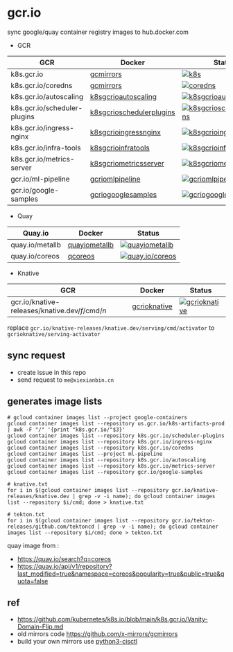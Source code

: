 # gcr.io

sync google/quay container registry images to hub.docker.com

- GCR

|  GCR | Docker | Status |
| ------------ | ------------ | ------------ |
| k8s.gcr.io | [gcmirrors](https://hub.docker.com/u/gcmirrors) | [![k8s](https://github.com/x-mirrors/gcr.io/actions/workflows/k8s.yml/badge.svg)](https://github.com/x-mirrors/gcr.io/actions/workflows/k8s.yml) |
| k8s.gcr.io/coredns | [gcmirrors](https://hub.docker.com/u/gcmirrors) | [![coredns](https://github.com/x-mirrors/gcr.io/actions/workflows/coredns.yml/badge.svg)](https://github.com/x-mirrors/gcr.io/actions/workflows/coredns.yml) |
| k8s.gcr.io/autoscaling | [k8sgcrioautoscaling](https://hub.docker.com/u/k8sgcrioautoscaling) | [![k8sgcrioautoscaling](https://github.com/x-mirrors/gcr.io/actions/workflows/autoscaling.yml/badge.svg)](https://github.com/x-mirrors/gcr.io/actions/workflows/autoscaling.yml) |
| k8s.gcr.io/scheduler-plugins | [k8sgcrioschedulerplugins](https://hub.docker.com/u/k8sgcrioschedulerplugins) | [![k8sgcrioschedulerplugins](https://github.com/x-mirrors/gcr.io/actions/workflows/scheduler-plugins.yml/badge.svg)](https://github.com/x-mirrors/gcr.io/actions/workflows/k8sgcrioschedulerplugins.yml) |
| k8s.gcr.io/ingress-nginx | [k8sgcrioingressnginx](https://hub.docker.com/u/k8sgcrioingressnginx) | [![k8sgcrioingressnginx](https://github.com/x-mirrors/gcr.io/actions/workflows/ingress-nginx.yml/badge.svg)](https://github.com/x-mirrors/gcr.io/actions/workflows/ingress-nginx.yml) |
| k8s.gcr.io/infra-tools | [k8sgcrioinfratools](https://hub.docker.com/orgs/k8sgcrioinfratools) | [![k8sgcrioinfratools](https://github.com/x-mirrors/gcr.io/actions/workflows/infra-tools.yml/badge.svg)](https://github.com/x-mirrors/gcr.io/actions/workflows/infra-tools.yml) |
| k8s.gcr.io/metrics-server | [k8sgcriometricsserver](https://hub.docker.com/u/k8sgcriometricsserver) | [![k8sgcriometricsserver](https://github.com/x-mirrors/gcr.io/actions/workflows/metrics-server.yml/badge.svg)](https://github.com/x-mirrors/gcr.io/actions/workflows/metrics-server.yml) |
| gcr.io/ml-pipeline | [gcriomlpipeline](https://hub.docker.com/u/gcriomlpipeline) | [![gcriomlpipeline](https://github.com/x-mirrors/gcr.io/actions/workflows/ml-pipeline.yml/badge.svg)](https://github.com/x-mirrors/gcr.io/actions/workflows/ml-pipeline.yml) |
| gcr.io/google-samples | [gcriogooglesamples](https://hub.docker.com/u/gcriogooglesamples) | [![gcriogooglesamples](https://github.com/x-mirrors/gcr.io/actions/workflows/google-samples.yml/badge.svg)](https://github.com/x-mirrors/gcr.io/actions/workflows/google-samples.yml) |

- Quay

|  Quay.io | Docker | Status |
| ------------ | ------------ | ------------ |
| quay.io/metallb | [quayiometallb](https://hub.docker.com/u/quayiometallb) | [![quayiometallb](https://github.com/x-mirrors/gcr.io/actions/workflows/metallb.yml/badge.svg)](https://github.com/x-mirrors/gcr.io/actions/workflows/metallb.yml) |
| quay.io/coreos | [qcoreos](https://hub.docker.com/u/qcoreos) | [![quay.io/coreos](https://github.com/x-mirrors/gcr.io/actions/workflows/qcoreos.yml/badge.svg)](https://github.com/x-mirrors/gcr.io/actions/workflows/qcoreos.yml) |

- Knative

|  GCR | Docker | Status |
| ------------ | ------------ | ------------ |
| gcr.io/knative-releases/knative.dev/_f_/cmd/_n_ | [gcrioknative](https://hub.docker.com/u/gcrioknative) | [![gcrioknative](https://github.com/x-mirrors/gcr.io/actions/workflows/knative.yml/badge.svg)](https://github.com/x-mirrors/gcr.io/actions/workflows/knative.yml) |

replace `gcr.io/knative-releases/knative.dev/serving/cmd/activator` to `gcrioknative/serving-activator`

## sync request

- create issue in this repo
- send request to `me@xiexianbin.cn`

## generates image lists

```
# gcloud container images list --project google-containers
gcloud container images list --repository us.gcr.io/k8s-artifacts-prod | awk -F "/" '{print "k8s.gcr.io/"$3}'
gcloud container images list --repository k8s.gcr.io/scheduler-plugins
gcloud container images list --repository k8s.gcr.io/ingress-nginx
gcloud container images list --repository k8s.gcr.io/coredns
gcloud container images list --project ml-pipeline
gcloud container images list --repository k8s.gcr.io/autoscaling
gcloud container images list --repository k8s.gcr.io/metrics-server
gcloud container images list --repository gcr.io/google-samples

# knative.txt
for i in $(gcloud container images list --repository gcr.io/knative-releases/knative.dev | grep -v -i name); do gcloud container images list --repository $i/cmd; done > knative.txt

# tekton.txt
for i in $(gcloud container images list --repository gcr.io/tekton-releases/github.com/tektoncd | grep -v -i name); do gcloud container images list --repository $i/cmd; done > tekton.txt
```

quay image from :
- https://quay.io/search?q=coreos
- https://quay.io/api/v1/repository?last_modified=true&namespace=coreos&popularity=true&public=true&quota=false

## ref

- https://github.com/kubernetes/k8s.io/blob/main/k8s.gcr.io/Vanity-Domain-Flip.md
- old mirrors code https://github.com/x-mirrors/gcmirrors
- build your own mirrors use [python3-cisctl](https://github.com/x-actions/python3-cisctl/)
